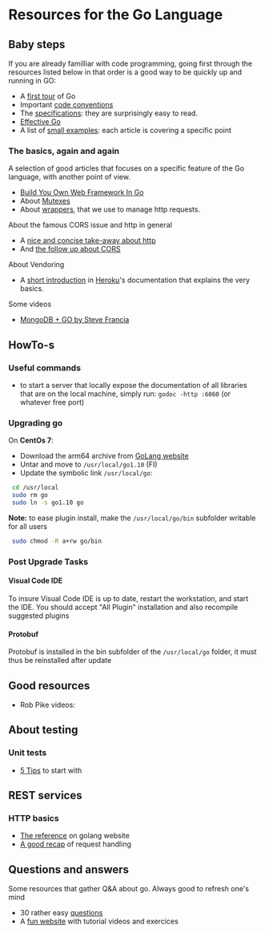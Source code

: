 # Resources for the Go Language

## Baby steps

If you are already familliar with code programming, going first through the resources listed below in that order is a good way to be quickly up and running in GO:

- A [first tour](https://tour.golang.org/list) of Go
- Important [code conventions](https://golang.org/doc/code.html)
- The [specifications](https://golang.org/ref/spec): they are surprisingly easy to read.
- [Effective Go](https://golang.org/doc/effective_go.html)
- A list of [small examples](https://gobyexample.com): each article is covering a specific point

### The basics, again and again

A selection of good articles that focuses on a specific feature of the Go language, with another point of view.

- [Build You Own Web Framework In Go](https://www.nicolasmerouze.com/build-web-framework-golang/)
- About [Mutexes](https://kylewbanks.com/blog/tutorial-synchronizing-state-with-mutexes-golang)
- About [wrappers](https://medium.com/@matryer/the-http-handler-wrapper-technique-in-golang-updated-bc7fbcffa702), that we use to manage http requests.

About the famous CORS issue and http in general

- A [nice and concise take-away about http](https://drstearns.github.io/tutorials/http/)
- And [the follow up about CORS](https://drstearns.github.io/tutorials/cors/)

About Vendoring

- A [short introduction](https://devcenter.heroku.com/articles/go-dependencies-via-govendor) in [Heroku](https://en.wikipedia.org/wiki/Heroku)'s documentation that explains the very basics. 

Some videos

- [MongoDB + GO by Steve Francia](http://spf13.com/presentation/mongodb-and-go/)

## HowTo-s

### Useful commands

- to start a server that locally expose the documentation of all libraries that are on the local machine, simply run:
 `godoc -http :6060` (or whatever free port)

### Upgrading go

On **CentOs 7**:

- Download the arm64 archive from [GoLang website](https://golang.org/dl/)
- Untar and move to `/usr/local/go1.10` (FI)
- Update the symbolic link `/usr/local/go`:

```bash
 cd /usr/local
 sudo rm go
 sudo ln -s go1.10 go
```

**Note:** to ease plugin install, make the `/usr/local/go/bin` subfolder writable for all users

```bash
 sudo chmod -R a+rw go/bin
```

### Post Upgrade Tasks

#### Visual Code IDE

To insure Visual Code IDE is up to date, restart the workstation, and start the IDE. You should accept "All Plugin" installation and also recompile suggested plugins

#### Protobuf

Protobuf is installed in the bin subfolder of the `/usr/local/go` folder, it must thus be reinstalled after update

## Good resources

- Rob Pike videos:

## About testing

### Unit tests

- [5 Tips](https://medium.com/@matryer/5-simple-tips-and-tricks-for-writing-unit-tests-in-golang-619653f90742) to start with

## REST services

### HTTP basics

- [The reference](https://golang.org/pkg/net/http/) on golang website
- [A good recap](http://www.alexedwards.net/blog/a-recap-of-request-handling) of request handling

## Questions and answers

Some resources that gather Q&A about go. Always good to refresh  one's mind

- 30 rather easy [questions](http://www.golangpro.com/2015/08/golang-interview-questions-answers.html) 
- A [fun website](https://gophercises.com) with tutorial videos and exercices
